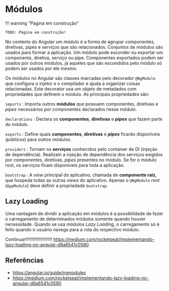 # Módulos

!!! warning "Página em construção"

    TODO: Página em construção!

No contexto do Angular um módulo é a forma de agrupar componentes, diretivas, pipes e serviços que são relacionados. Conjuntos de módulos são usados para formar a aplicação. Um módulo pode esconder ou exportar um componente, diretiva, serviço ou pipe. Componentes exportados podem ser usados por outros módulos, já aqueles que são escondidos pelo módulo só podem ser usados por ele mesmo.

Os módulos no Angular são classes marcadas pelo decorador `@NgModule` que configura o injetor e o compilador e ajuda a organizar coisas relacionadas. Este decorator usa um objeto de metadados com propriedades que definem o módulo. As principais propriedades são:

`imports`
: Importa outros **módulos** que possuem componentes, diretivas e *pipes* necessários por componentes declarados nesse módulo.

`declarations`
: Declara os **componentes**, **diretivas** e ***pipes*** que fazem parte do módulo.

`exports`
: Define quais **componentes**, **diretivas** e ***pipes*** ficarão disponíveis (públicos) para outros módulos.

`providers`
: Tornam os **serviços** conhecidos pelo container de DI (injeção de dependência). Realizam a injeção de dependência dos serviços exigidos por componentes, diretivas, *pipes* presentes no módulo. Se for o módulo root, os serviços ficam disponíveis para toda a aplicação.

`bootstrap`
: A *view* principal do aplicativo, chamada de **componente raiz**, que hospeda todas as outras *views* do aplicativo. Apenas o `@NgModule` *root* (`AppModule`) deve definir a propriedade `bootstrap`.

## Lazy Loading

Uma vantagem de dividir a aplicação em módulos é a possibilidade de fazer o carregamento de determinados módulos somente quando houver necessidade. Quando se usa módulos *Lazy Loading*, o carregamento só é feito quando o usuário navega para a rota do respectivo módulo.



Continuar!!!!!!!!!!!!!!!!!!!!!
https://medium.com/rocketseat/implementando-lazy-loading-no-angular-d8a6541c0580


## Referências

- <https://angular.io/guide/ngmodules>
- <https://medium.com/rocketseat/implementando-lazy-loading-no-angular-d8a6541c0580>
